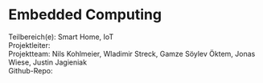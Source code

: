 # **Embedded Computing**

Teilbereich\(e\): Smart Home, IoT  
Projektleiter:  
Projektteam: Nils Kohlmeier, Wladimir Streck, Gamze Söylev Öktem, Jonas Wiese, Justin Jagieniak  
Github-Repo:

